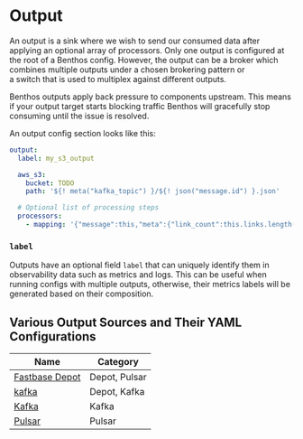 # Output

An output is a sink where we wish to send our consumed data after applying an optional array of processors. Only one output is configured at the root of a Benthos config. However, the output can be a broker which combines multiple outputs under a chosen brokering pattern or a switch that is used to multiplex against different outputs. 

Benthos outputs apply back pressure to components upstream. This means if your output target starts blocking traffic Benthos will gracefully stop consuming until the issue is resolved.

An output config section looks like this:

```yaml
output:
  label: my_s3_output

  aws_s3:
    bucket: TODO
    path: '${! meta("kafka_topic") }/${! json("message.id") }.json'

  # Optional list of processing steps
  processors:
    - mapping: '{"message":this,"meta":{"link_count":this.links.length()}}'
```

### `label`

Outputs have an optional field `label` that can uniquely identify them in observability data such as metrics and logs. This can be useful when running configs with multiple outputs, otherwise, their metrics labels will be generated based on their composition.

## Various Output Sources and Their YAML Configurations

|Name|Category|
|---|---|
|[Fastbase Depot](/resources/stacks/bento/components/output/fastbase_depot/)|Depot, Pulsar|
|[kafka](/resources/stacks/bento/components/output/kafka_depot/)|Depot, Kafka|
|[Kafka](/resources/stacks/bento/components/output/kafka/)|Kafka|
|[Pulsar](/resources/stacks/bento/components/output/pulsar/)|Pulsar|